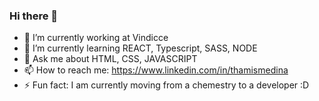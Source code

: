 ### Hi there 👋


- 🔭 I’m currently working at Vindicce
- 🌱 I’m currently learning REACT, Typescript, SASS, NODE
- 💬 Ask me about HTML, CSS, JAVASCRIPT
- 📫 How to reach me: https://www.linkedin.com/in/thamismedina
- ⚡ Fun fact: I am currently moving from a chemestry to a developer :D

